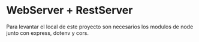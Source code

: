# WebServer + RestServer

Para levantar el local de este proyecto son necesarios los modulos de node junto con express, dotenv y cors.
